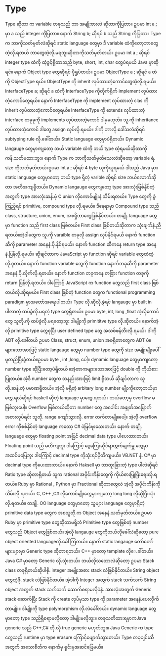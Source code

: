 # Type

Type ဆိုတာ က variable တခုသည် ဘာ အမျိုးစားလဲ ဆိုတာကိုပြတာ။ ဥပမာ int a ; မှာ a သည် integer ကိုပြတာ။ နောက် String b; ဆိုရင် b သည် String ကိုပြတာ။ Type က ဘာကိုသတ်မှတ်လဲဆိုရင် static language တွေမှာ ဒီ variable ထဲကိုတော့ဘာတွေထဲ့လို.ရတယ် ဘာတွေထဲ့လို.မရဘူးဆိုတာကိုသတ်မှတ်တယ်။ ဥပမာ int a ; ဆိုရင် integer type ထဲကို ထဲ့ခွင့်ရှိတာသည် byte, short, int, char တွေပဲရမယ် Java မှာဆိုရင်။ နောက် Object type တွေဆိုရင် ပိုရှုပ်တယ်။ ဥပမာ ObjectType a ; ဆိုရင် a ထဲကို ObjectType ရယ်။ ObjectType ကို inherit လုပ်ထားတဲ့ကောင်တွေထဲ့လို.ရမယ်။ InterfaceType a; ဆိုရင် a ထဲကို InterfaceType ကိုတိုက်ရိုက် implement လုပ်ထားတဲ့ကောင်တွေရယ်။ နောက် InterfaceType ကို implement လုပ်ထားတဲ့ clas ကို inherit လုပ်ထားတဲ့ကောင်တွေရယ်။ InterfaceType ကို extends လုပ်ထားတဲ့ interface တခုခုကို implements လုပ်ထားတဲ့ကောင် ဒါမှမဟုတ်။ သူ.ကို inheritance လုပ်ထားတဲ့ကောင် ဒါတွေ assign လုပ်လို.ရမယ်။ ဒါကို ဘာလို.ခေါ်သလဲဆိုရင် subtyping rule လို.ခေါ်တယ်။ Static language တွေမှာပဲရှိတယ်။ Dynamic langauge တွေမှာကျတော့ ဘယ် variable ထဲကို ဘယ် type ထဲ့ရမယ်ဆိုတာကို ကန်.သတ်မထားဘူး။
နောက် Type က ဘာကိုသတ်မှတ်သေးလဲဆိုတော့ variable ရဲ. size ကိုသတ်မှတ်တယ်။ဥပမာ int a ; ဆိုရင် 4 byte ယူကိုယူရမယ် ဒါသည် Java မှာ။ static language တွေမှာတော့ ဘယ် type ရှိတဲ့ varible ဆိုရင် size ဘယ်လောက်ဆိုတာ အတိအကျရှိတယ်။ Dynamic langauge တွေကျတော့ type အားလုံးဖြစ်နိုင်တဲ့အတွက် type အားလုံးဆန်.မဲ့ C union လိုကောင်မျိုးနဲ.သိမ်းရတယ်။ Type တွေကို ခွဲကြည့်ရင် primitive,  compound type လို.ရမယ်။ ဒီနေရာမှာ Compound type သည် class, structure, union, enum, အစရှိတာတွေဖြစ်နိုင်တယ်။ တချို. language တွေမှာ function သည် first class ဖြစ်တယ်။ First class ဖြစ်တယ်ဆိုတာက သုံးချက်နဲ.ညီရတယ်။အဲ့ဒါတွေက
သူ.ကို varaible တခုလို assign လုပ်နိုင်ရမယ်
နောက် function ဆီကို parameter အနေနဲ.ပို.နိုင်ရမယ်။
နောက် function ဆီကနေ return type အနေနဲ.ပြန်လို.ရမယ်။
ဆိုချင်တာက JavaScript မှာ function ဆိုရင် variable တွေထဲထဲ့လို.၇တယ်။ နောက် function variable တွေကို function နောက်တခုဆီကို parameter အနေနဲ.ပို.လိုက်လို.ရတယ်။ နောက် function တခုကနေ တခြား function တခုကို return ပြန်လို.ရတယ်။ ဒါကြောင့် JavaScript က function တွေသည် first class ဖြစ်တယ်လို.ဆိုရမယ်။ First class ဖြစ်တဲ့ function တွေက functional programming paradigm မှာအတော်အရေးပါတယ်။
Type လို.ဆိုလို.ခွဲရင် langauge မှာ built in ပါလာတဲ့ ထပ်ခွဲလို.မရတဲ့ type တွေရှိတယ်။ ဥပမာ byte, int, long ,float အဲ့လိုကောင်တွေ သူတို.ကို ထပ်ခွဲလို.မရတော့ဘူး ဒါမျိုးကို primititve type လို.ဆိုတယ်။ နောက်အဲ့လို primitive type တွေစုပြီး user defined type တွေ အသစ်ဖန်တီးလို.ရမယ်။ ဒါကို ADT လို.ခေါ်တယ် ဥပမာ Class, struct, enum, union အစရှိတာတွေက ADT ပဲ။
များသောအားဖြင့် static langauge တွေမှာ number type တွေကို size အမျိုးမျိုးပေါ်မူတည်ပြီးခွဲတယ်။ဥပမာ byte , int ,long, ပေါ့။ dynamic language တွေမှာကျတော့ number type ဆိုပြီးတော့ပဲရှိတယ် ။အဲ့တာကများသောအားဖြင့် double ကို ကိုယ်စားပြုတယ်။ အဲ့ဒီ number တွေက တနည်းအားဖြင့် limit ရှိတယ် ဆိုချင်တာက သူတို.ဆန်.တဲ့ ပမာဏရှိတယ်။ အဲ့လို မရှိတဲ့ arbitary long number မျိုးကိုတော့ဘယ်မှာတွေ.ရလဲဆိုရင် haskell ဆိုတဲ့ language မှာတွေ.ရတယ်။ ဘယ်တော့မှ overflow မဖြစ်ဘူးပေါ့။ Overflow ဖြစ်တယ်ဆိုတာ number တွေ အပေါင်း အနှုတ်အမြှောက်အစားလုပ်ရင်း သူတို. range ကျော်သွားလို. error တက်တာမျို။ပေါ့။ အဲ့လို overflow error ကိုစစ်နိုင်တဲ့ language ကတော့ C# ပဲမြင်ဖူးသေးတယ်။ နောက် တချို. language တွေမှာ floating point အပြင် decimal data type ပါပေးထားတယ်။ Floating point သည် မတိကျဘူး ဒါကြောင့် ငွေကြေးဆိုင်ရာတွက်ချက်မှူ.တွေမှာ အဆင်မပြေဘူး ဒါကြောင့် decimal type ကိုသုံးရင်ပိုတိကျမယ်။ VB.NET နဲ. C# မှာ decimal type ကိုပေးထားတယ်။
နောက် Haksell မှာ ဘာထူးခြားတဲ့ type ပါလဲဆိုရင် Ratio type ဆိုတာရှိတယ် သူက rational အပိုင်းကိန်းတွေကို ကိုယ်စားပြုပြီးရေးလို.ရတယ်။ Ruby မှာ Rational , Python မှာ Fractional ဆိုတာတွေလဲ အဲ့လို အပိုင်းကိန်းကို သိမ်းလို.ရတယ်။
C, C++ ,C# လိုကောင်မျိုးတွေမှာကျတော့ long long လိုဆိုပြီးသုံးလို.ရတယ်။
တချို. OO language တွေမှာတော့ သူများ language တွေမှာရှိတဲ့ primitive data type တွေက အစသူတို.က Object အနေနဲ.သတ်မှတ်တယ်။ ဥပမာ Ruby မှာ primitive type တွေဆိုတာမရှိဘဲ Primitive type တွေဖြစ်တဲ့ number တွေသည် Object တွေဖြစ်တယ်။အဲ့လို langauge တွေကိုဘယ်လိုခေါ်လဲဆိုတော့ pure object oriented languageလို.ခေါ်ကြတယ်။
နောက် static langauge တော်တော်များများမှာ Generic type ဆိုတာရတယ်။ C++ မှာတော့ template လိုေ.ခါ်တယ်။ Java C# မှာတော့ Generic လို.သုံးတယ်။ ဘယ်လိုသဘောလဲဆိုတော့ ဥပမာ Stack class တခုရှိတယ်ဆိုပါစို. integer အမျိုးအစား stack လဲဖြစ်နိုင်တယ်။ String object တွေထဲ့ဖို. stack လဲဖြစ်နိုင်တယ်။ အဲ့ဒါကို Integer အတွက် stack သက်သက် String object အတွက် stack သက်သက် ဆောက်စရာမလိုပဲနဲ. အားလုံးအတွက် Generic stack ဆောက်ပြီး Stack ကို create လုပ်မှသာ type ကို parameter အနေနဲ.ပေးလိုက်တာမျိုး။ ဒါမျိုးကို type polymorphism လို.လဲခေါ်တယ်။ dynamic language တွေမှာတော့ type သည်ရှိစရာမလိုတော့ ဒါမျိုးမလိုဘူး။ တခုသတိထားရမှာကJava generic သည် C++,C# တို.လို true generic မဟုတ်ဘူး။ Java Generic က type တွေသည် runtime မှာ type erasure ကြောင့်ပျောက်သွားတယ်။
Type တခုချင်းဆီအတွက် အသေးစိတ်က နောက်မှ ရှင်းမှအဆင်ပြေမယ်။
